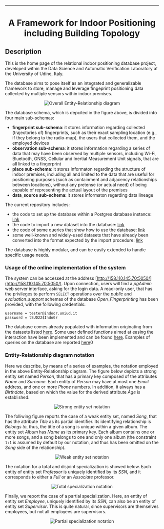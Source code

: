 ---

<div align="center">  
  
  
# A Framework for Indoor Positioning including Building Topology
  
</div>

## Description 

This is the home page of the relational indoor positioning database project, developed within the Data Science and Automatic Verification Laboratory at the University of Udine, Italy.

The database aims to pose itself as an integrated and generalizable framework to store, manage and leverage fingeprint positioning data collected by multiple sensors within indoor premises.

<p align="center">
<img src="https://user-images.githubusercontent.com/11720495/167165947-d5138baf-c243-4f97-ba53-7a44d8e56aae.png" alt="Overall Entity-Relationship diagram" />
</p>

The database schema, which is depcited in the figure above, is divided into four main sub-schemas:
* **fingerprint sub-schema**: it stores information regarding collected (trajectories of) fingerprints, such as their exact sampling location (e.g., if they belong to the radio-map), the users that collected them, and the employed devices
* **observation sub-schema**: it stores information regarding a series of data that may have been observed by multiple sensors, including Wi-Fi, Bluetooth, GNSS, Cellular and Inertial Measurement Unit signals, that are all linked to a fingerprint
* **place sub-schema**: it stores informaton regarding the structure of indoor premises, including all and limited to the data that are useful for positioning purposes (such as containment and adjacency relationships between locations), without any pretense (or actual need) of being capable of representing the actual layout of the premises
* **data_source sub-schema**: it stores informaton regarding data lineage

The current repository includes:
* the code to set up the database within a Postgres database instance: [link](https://github.com/dslab-uniud/Database-indoor/tree/main/Database/DDL.sql)
* the code to import a new dataset into the database: [link](https://github.com/dslab-uniud/Database-indoor/tree/main/Database/import_data.ipynb)
* the code of some queries that show how to use the database: [link](https://github.com/dslab-uniud/Database-indoor/tree/main/Database/exemplary_SQL.sql)
* some well-known and widely-used datasets that have already been converted into the format expected by the import procedure: [link](https://github.com/dslab-uniud/Database-indoor/tree/main/Datasets)

The database is highly modular, and can be easily extended to handle specific usage needs.

### Usage of the online implementation of the system

The system can be accessed at the address [http://158.110.145.70:5050/](http://158.110.145.70:5050/). Upon connection, users will find a _pgAdmin_ web server interface, asking for the login data. 
A read-only user, that has the privileges to perform `SELECT` operations over the _public_ and _evaluation_support_ schemas of the database _Open_Fingerprinting_ has been provided, with the following credentials: 
```
username = tester@indoor.uniud.it
password = tSUD22$Indo0r
```
The database comes already populated with information originating from the datasets listed [here](https://github.com/dslab-uniud/Database-indoor/tree/main/Datasets).
Some user defined functions aimed at easing the interaction have been implemented and can be found [here](https://github.com/dslab-uniud/Database-indoor/tree/main/Database#implemented-user-defined-functions).
Examples of queries on the database are reported [here](https://github.com/dslab-uniud/Database-indoor/blob/main/Database/exemplary_SQL.sql)0

### Entity-Relationship diagram notation

Here we describe, by means of a series of examples, the notation employed in the above Entity-Relationship diagram. The figure below depicts a strong entity set named _Person_, that has a primary key composed of the attributes _Name_ and _Surname_. Each entity of _Person_ may have at most one _Email_ address, and one or more _Phone_ numbers. In addition, it always has a _Birthdate_, based on which the value for the derived attribute _Age_ is established.

<p align="center">
<img src="https://user-images.githubusercontent.com/11720495/167114573-43821183-cbf9-47da-a196-970795fa8fbf.png" alt="Strong entity set notation" />
</p>

The folliwing figure reports the case of a weak entity set, named _Song_, that has the attribute _Title_ as its partial identifier. Its identifying relationship is _Belongs to_, thus, the title of a song is unique within a given album. The entity set _Album_ has _Name_ as its primary key. Each album contains one or more songs, and a song belongs to one and only one album (the constraint `1:1` is assumed by default by our notation, and thus has been omitted on the _Song_ side of the relationship).

<p align="center">
<img src="https://user-images.githubusercontent.com/11720495/167114364-410bc3cb-febd-4525-862b-20d69ee77e41.png" alt="Weak entity set notation" />
</p>

The notation for a total and disjoint specialization is showed below. Each entity of entity set _Professor_ is uniquely identified by its _SSN_, and it corresponds to either a _Full_ or an _Associate_ professor.

<p align="center">
<img src="https://user-images.githubusercontent.com/11720495/167114699-341eac19-d438-4d24-82e2-06615a9f3aca.png" alt="Total specialization notation" />
</p>

Finally, we report the case of a partial specialization. Here, an entity of entity set _Employee_, uniquely identified by its _SSN_, can also be an entity of entity set _Supervisor_. This is quite natural, since supervisors are themselves employees, but not all employees are supervisors.

<p align="center">
<img src="https://user-images.githubusercontent.com/11720495/167114720-6c3cd3ea-e23c-44fe-9150-06199218ba6f.png" alt="Partial specialization notation" />
</p>


<!---
### Citation   
```
@article{DBLP:journals/artmed/BernardiniBGMS21,
  author    = {Andrea Bernardini and
               Andrea Brunello and
               Gian Luigi Gigli and
               Angelo Montanari and
               Nicola Saccomanno},
  title     = {{AIOSA:} An approach to the automatic identification of obstructive
               sleep apnea events based on deep learning},
  journal   = {Artif. Intell. Medicine},
  volume    = {118},
  pages     = {102133},
  year      = {2021},
  url       = {https://doi.org/10.1016/j.artmed.2021.102133},
  doi       = {10.1016/j.artmed.2021.102133},
  timestamp = {Mon, 03 Jan 2022 22:00:55 +0100},
  biburl    = {https://dblp.org/rec/journals/artmed/BernardiniBGMS21.bib},
  bibsource = {dblp computer science bibliography, https://dblp.org}
}
```   
-->
